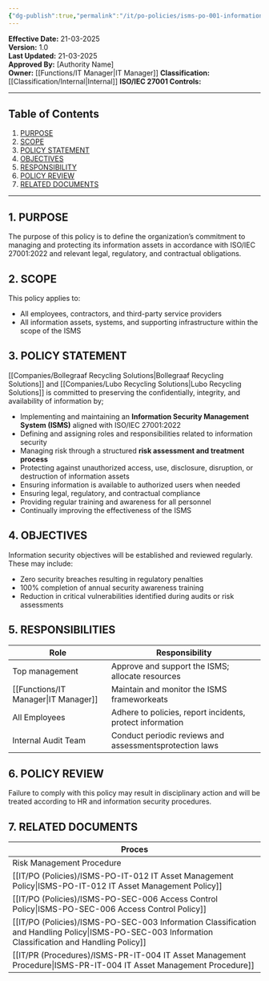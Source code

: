 ```yaml
---
{"dg-publish":true,"permalink":"/it/po-policies/isms-po-001-information-security-management-system-isms/","tags":["policy","security","ISMS"],"noteIcon":"lightbulb"}
---
```


**Effective Date:** 21-03-2025  
**Version:** 1.0  
**Last Updated:** 21-03-2025  
**Approved By:** [Authority Name]  
**Owner:** [[Functions/IT Manager\|IT Manager]]
**Classification:** [[Classification/Internal\|Internal]]
**ISO/IEC 27001 Controls:** 

---
## **Table of Contents**  
1. [PURPOSE](#purpose)  
2. [SCOPE](#scope)  
3. [POLICY STATEMENT](#policy-statement)  
4. [OBJECTIVES](#objectives)  
5. [RESPONSIBILITY](#responsibility)  
6. [POLICY REVIEW](#policy-review)  
7. [RELATED DOCUMENTS](#related-documents) 

---
## **1. PURPOSE**  
The purpose of this policy is to define the organization’s commitment to managing and protecting its information assets in accordance with ISO/IEC 27001:2022 and relevant legal, regulatory, and contractual obligations.
## **2. SCOPE**
This policy applies to:
- All employees, contractors, and third-party service providers
- All information assets, systems, and supporting infrastructure within the scope of the ISMS
 
 ## **3. POLICY STATEMENT** 
 [[Companies/Bollegraaf Recycling Solutions\|Bollegraaf Recycling Solutions]] and [[Companies/Lubo Recycling Solutions\|Lubo Recycling Solutions]] is committed to preserving the confidentially, integrity, and availability of information by;

- Implementing and maintaining an **Information Security Management System (ISMS)** aligned with ISO/IEC 27001:2022
- Defining and assigning roles and responsibilities related to information security
- Managing risk through a structured **risk assessment and treatment process**
- Protecting against unauthorized access, use, disclosure, disruption, or destruction of information assets
- Ensuring information is available to authorized users when needed
- Ensuring legal, regulatory, and contractual compliance
- Providing regular training and awareness for all personnel
- Continually improving the effectiveness of the ISMS

## **4. OBJECTIVES**
Information security objectives will be established and reviewed regularly. These may include:
- Zero security breaches resulting in regulatory penalties
- 100% completion of annual security awareness training
- Reduction in critical vulnerabilities identified during audits or risk assessments
## **5. RESPONSIBILITIES**

| **Role**            | **Responsibility**                                        |
| ------------------- | --------------------------------------------------------- |
| Top management      | Approve and support the ISMS; allocate resources          |
| [[Functions/IT Manager\|IT Manager]]      | Maintain and monitor the ISMS frameworkeats               |
| All Employees       | Adhere to policies, report incidents, protect information |
| Internal Audit Team | Conduct periodic reviews and assessmentsprotection laws   |
## **6. POLICY REVIEW**  
Failure to comply with this policy may result in disciplinary action and will be treated according to HR and information security procedures.
## 7. RELATED DOCUMENTS  

| Proces                                                             |
| ------------------------------------------------------------------ |
| Risk Management Procedure                                          |
| [[IT/PO (Policies)/ISMS-PO-IT-012 IT Asset Management Policy\|ISMS-PO-IT-012 IT Asset Management Policy]]                      |
| [[IT/PO (Policies)/ISMS-PO-SEC-006 Access Control Policy\|ISMS-PO-SEC-006 Access Control Policy]]                          |
| [[IT/PO (Policies)/ISMS-PO-SEC-003 Information Classification and Handling Policy\|ISMS-PO-SEC-003 Information Classification and Handling Policy]] |
| [[IT/PR (Procedures)/ISMS-PR-IT-004 IT Asset Management Procedure\|ISMS-PR-IT-004 IT Asset Management Procedure]]                   |











